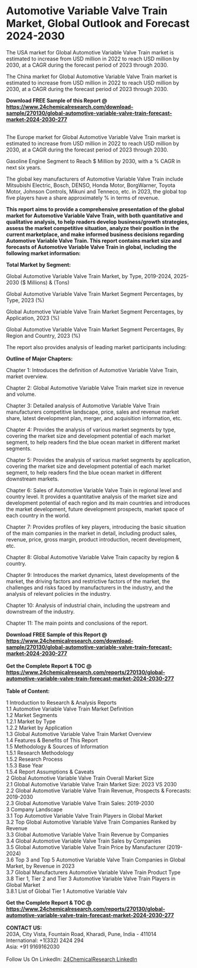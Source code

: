 <h1>Automotive Variable Valve Train Market, Global Outlook and Forecast 2024-2030</h1><p>The USA market for Global Automotive Variable Valve Train market is estimated to increase from USD million in 2022 to reach USD million by 2030, at a CAGR during the forecast period of 2023 through 2030.</p><p>
</p><p>The China market for Global Automotive Variable Valve Train market is estimated to increase from USD million in 2022 to reach USD million by 2030, at a CAGR during the forecast period of 2023 through 2030.</p><div><b>Download FREE Sample of this Report @ 
            <a href="https://www.24chemicalresearch.com/download-sample/270130/global-automotive-variable-valve-train-forecast-market-2024-2030-277">
            https://www.24chemicalresearch.com/download-sample/270130/global-automotive-variable-valve-train-forecast-market-2024-2030-277</a></b></div><br><p>
</p><p>The Europe market for Global Automotive Variable Valve Train market is estimated to increase from USD million in 2022 to reach USD million by 2030, at a CAGR during the forecast period of 2023 through 2030.</p><p>
Gasoline Engine Segment to Reach $ Million by 2030, with a % CAGR in next six years.</p><p>
The global key manufacturers of Automotive Variable Valve Train include Mitsubishi Electric, Bosch, DENSO, Honda Motor, BorgWarner, Toyota Motor, Johnson Controls, Mikuni and Tenneco, etc. in 2023, the global top five players have a share approximately % in terms of revenue.</p><p>
<strong>This report aims to provide a comprehensive presentation of the global market for Automotive Variable Valve Train, with both quantitative and qualitative analysis, to help readers develop business/growth strategies, assess the market competitive situation, analyze their position in the current marketplace, and make informed business decisions regarding Automotive Variable Valve Train. This report contains market size and forecasts of Automotive Variable Valve Train in global, including the following market information:</strong></p><p>
</p><p>
<strong>Total Market by Segment:</strong></p><p>
Global Automotive Variable Valve Train Market, by Type, 2019-2024, 2025-2030 ($ Millions) &amp; (Tons)</p><p>
Global Automotive Variable Valve Train Market Segment Percentages, by Type, 2023 (%)</p><p>
</p><p>
Global Automotive Variable Valve Train Market Segment Percentages, by Application, 2023 (%)</p><p>
</p><p>
Global Automotive Variable Valve Train Market Segment Percentages, By Region and Country, 2023 (%)</p><p>
</p><p>
The report also provides analysis of leading market participants including:</p><p>
</p><p>
</p><p>
</p><p><strong>Outline of Major Chapters:</strong></p><p>
</p><p>Chapter 1: Introduces the definition of Automotive Variable Valve Train, market overview.</p><p>
Chapter 2: Global Automotive Variable Valve Train market size in revenue and volume.</p><p>
Chapter 3: Detailed analysis of Automotive Variable Valve Train manufacturers competitive landscape, price, sales and revenue market share, latest development plan, merger, and acquisition information, etc.</p><p>
Chapter 4: Provides the analysis of various market segments by type, covering the market size and development potential of each market segment, to help readers find the blue ocean market in different market segments.</p><p>
Chapter 5: Provides the analysis of various market segments by application, covering the market size and development potential of each market segment, to help readers find the blue ocean market in different downstream markets.</p><p>
Chapter 6: Sales of Automotive Variable Valve Train in regional level and country level. It provides a quantitative analysis of the market size and development potential of each region and its main countries and introduces the market development, future development prospects, market space of each country in the world.</p><p>
Chapter 7: Provides profiles of key players, introducing the basic situation of the main companies in the market in detail, including product sales, revenue, price, gross margin, product introduction, recent development, etc.</p><p>
Chapter 8: Global Automotive Variable Valve Train capacity by region &amp; country.</p><p>
Chapter 9: Introduces the market dynamics, latest developments of the market, the driving factors and restrictive factors of the market, the challenges and risks faced by manufacturers in the industry, and the analysis of relevant policies in the industry.</p><p>
Chapter 10: Analysis of industrial chain, including the upstream and downstream of the industry.</p><p>
Chapter 11: The main points and conclusions of the report.</p><div><b>Download FREE Sample of this Report @ 
            <a href="https://www.24chemicalresearch.com/download-sample/270130/global-automotive-variable-valve-train-forecast-market-2024-2030-277">
            https://www.24chemicalresearch.com/download-sample/270130/global-automotive-variable-valve-train-forecast-market-2024-2030-277</a></b></div><br><div><b>Get the Complete Report & TOC @ 
            <a href="https://www.24chemicalresearch.com/reports/270130/global-automotive-variable-valve-train-forecast-market-2024-2030-277">
            https://www.24chemicalresearch.com/reports/270130/global-automotive-variable-valve-train-forecast-market-2024-2030-277</a></b></div><br>
            <b>Table of Content:</b><p>1 Introduction to Research & Analysis Reports<br />
    1.1 Automotive Variable Valve Train Market Definition<br />
    1.2 Market Segments<br />
        1.2.1 Market by Type<br />
        1.2.2 Market by Application<br />
    1.3 Global Automotive Variable Valve Train Market Overview<br />
    1.4 Features & Benefits of This Report<br />
    1.5 Methodology & Sources of Information<br />
        1.5.1 Research Methodology<br />
        1.5.2 Research Process<br />
        1.5.3 Base Year<br />
        1.5.4 Report Assumptions & Caveats<br />
2 Global Automotive Variable Valve Train Overall Market Size<br />
    2.1 Global Automotive Variable Valve Train Market Size: 2023 VS 2030<br />
    2.2 Global Automotive Variable Valve Train Revenue, Prospects & Forecasts: 2019-2030<br />
    2.3 Global Automotive Variable Valve Train Sales: 2019-2030<br />
3 Company Landscape<br />
    3.1 Top Automotive Variable Valve Train Players in Global Market<br />
    3.2 Top Global Automotive Variable Valve Train Companies Ranked by Revenue<br />
    3.3 Global Automotive Variable Valve Train Revenue by Companies<br />
    3.4 Global Automotive Variable Valve Train Sales by Companies<br />
    3.5 Global Automotive Variable Valve Train Price by Manufacturer (2019-2024)<br />
    3.6 Top 3 and Top 5 Automotive Variable Valve Train Companies in Global Market, by Revenue in 2023<br />
    3.7 Global Manufacturers Automotive Variable Valve Train Product Type<br />
    3.8 Tier 1, Tier 2 and Tier 3 Automotive Variable Valve Train Players in Global Market<br />
        3.8.1 List of Global Tier 1 Automotive Variable Valv</p><div><b>Get the Complete Report & TOC @ 
            <a href="https://www.24chemicalresearch.com/reports/270130/global-automotive-variable-valve-train-forecast-market-2024-2030-277">
            https://www.24chemicalresearch.com/reports/270130/global-automotive-variable-valve-train-forecast-market-2024-2030-277</a></b></div><br><b>CONTACT US:</b><br>
            203A, City Vista, Fountain Road, Kharadi, Pune, India - 411014<br>
            International: +1(332) 2424 294<br>
            Asia: +91 9169162030 <br><br>
            Follow Us On LinkedIn: <a href="https://www.linkedin.com/company/24chemicalresearch/">24ChemicalResearch LinkedIn</a>